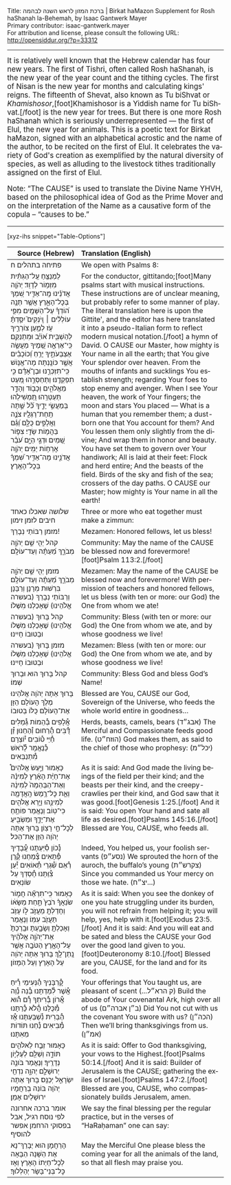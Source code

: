 <html>
<head></head>
<body>
Title: ברכת המזון לראש השנה לבהמה | Birkat haMazon Supplement for Rosh haShanah la-Behemah, by Isaac Gantwerk Mayer<br />
Primary contributor: isaac-gantwerk.mayer<br />
For attribution and license, please consult the following URL: <a href="http://opensiddur.org/?p=33312">http://opensiddur.org/?p=33312</a>
<p />
<hr />

<div class="english" lang="en" style="font-size: 1.2em;">
It is relatively well known that the Hebrew calendar has four new years. The first of Tishri, often called Rosh haShanah, is the new year of the year count and the tithing cycles. The first of Nisan is the new year for months and calculating kings' reigns. The fifteenth of Shevat, also known as Tu biShvat or <em>Khamishosor</em>,[foot]Khamishosor is a Yiddish name for Tu biShvat.[/foot] is the new year for trees. But there is one more Rosh haShanah which is seriously underrepresented — the first of Elul, the new year for animals. This is a poetic text for Birkat haMazon, signed with an alphabetical acrostic and the name of the author, to be recited on the first of Elul. It celebrates the variety of God's creation as exemplified by the natural diversity of species, as well as alluding to the livestock tithes traditionally assigned on the first of Elul.

Note: “The CAUSE” is used to translate the Divine Name YHVH, based on the philosophical idea of God as the Prime Mover and on the interpretation of the Name as a causative form of the copula – “causes to be.”
</div>

<hr />

[xyz-ihs snippet="Table-Options"]<table style="margin-left: auto; margin-right: auto;" class="draggable">
<thead><tr><th id="x" style="text-align: right;">Source (Hebrew)</th><th style="text-align: left;">Translation (English)</th></tr></thead>
<tbody>
<tr><td style="vertical-align:top;">
<div class="liturgy" lang="he">
<span class="instruction">פתיחה בתהלים ח</span>
</span></div></td>
 
<td style="vertical-align:top;">
<div class="english" lang="en">
<span class="instruction">We open with Psalms 8:</span>
</div></td></tr>


<tr><td style="vertical-align:top;">
<div class="liturgy" lang="he">
לַמְנַצֵּ֥חַ עַֽל־הַגִּתִּ֗ית 
מִזְמ֥וֹר לְדָוִֽד׃
יְהֹוָ֤ה אֲדֹנֵ֗ינוּ מָֽה־אַדִּ֣יר שִׁ֭מְךָ בְּכׇל־הָאָ֑רֶץ
 אֲשֶׁ֥ר תְּנָ֥ה ה֝וֹדְךָ֗ עַל־הַשָּׁמָֽיִם׃
מִפִּ֤י עוֹלְלִ֨ים ׀ וְֽיֹנְקִים֮ יִסַּ֢דְתָּ֫ עֹ֥ז לְמַ֥עַן צוֹרְרֶ֑יךָ 
לְהַשְׁבִּ֥ית א֝וֹיֵ֗ב וּמִתְנַקֵּֽם׃
כִּֽי־אֶרְאֶ֣ה שָׁ֭מֶיךָ מַעֲשֵׂ֣ה אֶצְבְּעֹתֶ֑יךָ 
יָרֵ֥חַ וְ֝כוֹכָבִ֗ים אֲשֶׁ֣ר כּוֹנָֽנְתָּה׃
מָה־אֱנ֥וֹשׁ כִּֽי־תִזְכְּרֶ֑נּוּ 
וּבֶן־אָ֝דָ֗ם כִּ֣י תִפְקְדֶֽנּוּ׃
וַתְּחַסְּרֵ֣הוּ מְּ֭עַט מֵאֱלֹהִ֑ים 
וְכָב֖וֹד וְהָדָ֣ר תְּעַטְּרֵֽהוּ׃
תַּ֭מְשִׁילֵהוּ בְּמַעֲשֵׂ֣י יָדֶ֑יךָ 
כֹּ֗֝ל שַׁ֣תָּה תַֽחַת־רַגְלָֽיו׃
צֹנֶ֣ה וַאֲלָפִ֣ים כֻּלָּ֑ם 
וְ֝גַ֗ם בַּהֲמ֥וֹת שָׂדָֽי׃
צִפּ֣וֹר שָׁ֭מַיִם וּדְגֵ֣י הַיָּ֑ם 
עֹ֝בֵ֗ר אׇרְח֥וֹת יַמִּֽים׃
יְהֹוָ֥ה אֲדֹנֵ֑ינוּ
מָה־אַדִּ֥יר שִׁ֝מְךָ֗ בְּכׇל־הָאָֽרֶץ׃
</span></div></td>
 
<td style="vertical-align:top;">
<div class="english" lang="en">
For the conductor, gittitando;[foot]Many psalms start with musical instructions. These instructions are of unclear meaning, but probably refer to some manner of play. The literal translation here is upon the Gittite', and the editor has here translated it into a pseudo-Italian form to reflect modern musical notation.[/foot]
a hymn of David.
O CAUSE our Master, how mighty is Your name in all the earth; 
that You give Your splendor over heaven. 
From the mouths of infants and sucklings You establish strength; 
regarding Your foes to stop enemy and avenger.
When I see Your heaven, the work of Your fingers;
the moon and stars You placed — 
What is a human that you remember them;
a dust-born one that You account for them?
And You lessen them only slightly from the divine; 
	And wrap them in honor and beauty.
You have set them to govern over Your handiwork;
	All is laid at their feet:
Flock and herd entire; 
	And the beasts of the field.
Birds of the sky and fish of the sea; 
crossers of the day paths. 
O CAUSE our Master;
how mighty is Your name in all the earth!
</div></td></tr>


<tr><td style="vertical-align:top;">
<div class="liturgy" lang="he">
<span class="instruction">שלושה שאכלו כאחד חיבים לזמן זימון</span>
</span></div></td>
 
<td style="vertical-align:top;">
<div class="english" lang="en">
<span class="instruction">Three or more who eat together must make a zimmun:</span>
</div></td></tr>


<tr><td style="vertical-align:top;">
<div class="liturgy" lang="he">
<span class="instruction">מזמן</span>	רַבּוֹתַי נְבָרֵךְ! 
</span></div></td>
 
<td style="vertical-align:top;">
<div class="english" lang="en">
<span class="instruction">Mezamen:</span>	Honored fellows, let us bless!
</div></td></tr>


<tr><td style="vertical-align:top;">
<div class="liturgy" lang="he">
<span class="instruction">קהל</span>	יְהִ֤י שֵׁ֣ם יְהֹוָ֣ה מְבֹרָ֑ךְ מֵ֝עַתָּ֗ה וְעַד־עוֹלָֽם׃
</span></div></td>
 
<td style="vertical-align:top;">
<div class="english" lang="en">
<span class="instruction">Community:</span>	May the name of the CAUSE be blessed now and forevermore![foot]Psalm 113:2.[/foot]
</div></td></tr>


<tr><td style="vertical-align:top;">
<div class="liturgy" lang="he">
<span class="instruction">מזמן</span>	יְהִ֤י שֵׁ֣ם יְהֹוָ֣ה מְבֹרָ֑ךְ מֵ֝עַתָּ֗ה וְעַד־עוֹלָֽם׃ 
בִּרְשׁוּת מְרָנָן וְרַבָּנָן וְרַבּוֹתַי 
נְבָרֵךְ (<span class="instruction">בעשרה</span> אֱלֹהֵינוּ) 
שֶׁאָכַלְנוּ מִשֶּׁלוֹ׃ 
</span></div></td>
 
<td style="vertical-align:top;">
<div class="english" lang="en">
<span class="instruction">Mezamen:</span>	May the name of the CAUSE be blessed now and forevermore!
With permission of teachers and honored fellows, 
let us bless (<span class="instruction">with ten or more:</span> our God) 
the One from whom we ate! 
</div></td></tr>


<tr><td style="vertical-align:top;">
<div class="liturgy" lang="he">
<span class="instruction">קהל</span>	בָּרוּךְ (<span class="instruction">בעשרה</span> אֱלֹהֵינוּ) 
שֶׁאָכַלְנוּ מִשֶּׁלוֹ 
וּבְטוּבוֹ חָיִינוּ׃
</span></div></td>
 
<td style="vertical-align:top;">
<div class="english" lang="en">
<span class="instruction">Community:</span>	Bless (<span class="instruction">with ten or more:</span> our God) 
the One from whom we ate, 
and by whose goodness we live!
</div></td></tr>


<tr><td style="vertical-align:top;">
<div class="liturgy" lang="he">
<span class="instruction">מזמן</span>	בָּרוּךְ (<span class="instruction">בעשרה</span> אֱלֹהֵינוּ)
שֶׁאָכַלְנוּ מִשֶּׁלוֹ 
וּבְטוּבוֹ חָיִינוּ׃
</span></div></td>
 
<td style="vertical-align:top;">
<div class="english" lang="en">
<span class="instruction">Mezamen:</span>	Bless (<span class="instruction">with ten or more:</span> our God) 
the One from whom we ate, 
and by whose goodness we live!
</div></td></tr>


<tr><td style="vertical-align:top;">
<div class="liturgy" lang="he">
<span class="instruction">קהל</span>	בָּרוּךְ הוּא וּבָרוּךְ שְׁמוֹ׃
</span></div></td>
 
<td style="vertical-align:top;">
<div class="english" lang="en">
<span class="instruction">Community:</span>	Bless God and bless God’s Name!
</div></td></tr>


<tr><td style="vertical-align:top;">
<div class="liturgy" lang="he">
בָּרוּךְ אַתָּה 
יְהֹוָה אֱלֹהֵינוּ
מֶלֶךְ הָעוֹלָם 
הַזָּן אֶת־הָעוֹלָם כֻּלּוֹ בְּטוּבוֹ
</span></div></td>
 
<td style="vertical-align:top;">
<div class="english" lang="en">
Blessed are You, 
CAUSE our God, 
Sovereign of the Universe, 
who feeds the whole world entire in goodness…
</div></td></tr>


<tr><td style="vertical-align:top;">
<div class="liturgy" lang="he">
אֲ֯לָפִים בְּ֯הֵמוֹת גְּ֯מַלִּים דֻּ֯בִּים 
הָ֯רַחוּם וְ֯הַחַנּוּן זַ֯ן חַ֯יֵּי ט֯וֹבִים
י֯וֹצְרָם כְּ֯נֶאֱמָר לָ֯רֹאשׁ מִ֯תְנַבְּאִים
</span></div></td>
 
<td style="vertical-align:top;">
<div class="english" lang="en">
		Herds, beasts, camels, bears 						<span class="hebrew" lang="he">(אבג״ד)</span>
		The Merciful and Compassionate feeds good life. 			<span class="hebrew" lang="he">(הוזח״ט)</span>
		God makes them, as said to the chief of those who prophesy:	 <span class="hebrew" lang="he">(יכל״מ)</span>
</div></td></tr>


<tr><td style="vertical-align:top;">
<div class="liturgy" lang="he">
כָּאָמוּר		
וַיַּ֣עַשׂ אֱלֹהִים֩ אֶת־חַיַּ֨ת הָאָ֜רֶץ לְמִינָ֗הּ 
וְאֶת־הַבְּהֵמָה֙ לְמִינָ֔הּ 
וְאֵ֛ת כׇּל־רֶ֥מֶשׂ
הָֽאֲדָמָ֖ה לְמִינֵ֑הוּ וַיַּ֥רְא אֱלֹהִ֖ים כִּי־טֽוֹב׃ 
וְנֶאֱמַר		פּוֹתֵ֥חַ אֶת־יָדֶ֑ךָ 
וּמַשְׂבִּ֖יעַ לְכׇל־חַ֣י רָצֽוֹן׃
בָּרוּךְ אַתָּה יְהֹוָה הַזָּן אֶת־הַכּל׃
</span></div></td>
 
<td style="vertical-align:top;">
<div class="english" lang="en">
As it is said:	
And God made the living beings of the field per their kind; 
and the beasts per their kind, 
and the creepy-crawlies per their kind, 
and God saw that it was good.[foot]Genesis 1:25.[/foot]
And it is said:	You open Your hand 
and sate all life as desired.[foot]Psalms 145:16.[/foot]
Blessed are You, CAUSE, who feeds all.
</div></td></tr>


<tr><td style="vertical-align:top;">
<div class="liturgy" lang="he">
נָ֯כוֹן סִ֯יַּעְתָּנוּ עֲ֯בָדֶיךָ פְּ֯תָאִים
צָ֯מַחְנוּ קֶ֯רֶן רְ֯אֵם שִׁ֯גְרֵי תְּ֯אוֹאִים
יַ֯עַן צִ֯וַּתָּנוּ חָ֯סְדְּךָ עַל שׂוֹנְאִים
</span></div></td>
 
<td style="vertical-align:top;">
<div class="english" lang="en">
		Indeed, You helped us, your foolish servants 			<span class="hebrew" lang="he">(נסע״פ)</span>
		We sprouted the horn of the auroch, the buffalo’s young		<span class="hebrew" lang="he">(צקרש״ת)</span>
		Since you commanded us Your mercy on those we hate.		<span class="hebrew" lang="he">(יצ״ח...)</span>
</div></td></tr>


<tr><td style="vertical-align:top;">
<div class="liturgy" lang="he">
כָּאָמוּר		
כִּֽי־תִרְאֶ֞ה חֲמ֣וֹר שֹׂנַאֲךָ֗ רֹבֵץ֙ תַּ֣חַת מַשָּׂא֔וֹ 
וְחָדַלְתָּ֖ מֵעֲזֹ֣ב ל֑וֹ 
עָזֹ֥ב תַּעֲזֹ֖ב עִמּֽוֹ׃ 
וְנֶאֱמַר		וְאָכַלְתָּ֖ 
וְשָׂבָ֑עְתָּ 
וּבֵֽרַכְתָּ֙ אֶת־יְהֹוָ֣ה אֱלֹהֶ֔יךָ
עַל־הָאָ֥רֶץ הַטֹּבָ֖ה אֲשֶׁ֥ר נָֽתַן־לָֽךְ׃
בָּרוּךְ אַתָּה יְהֹוָה 
עַל הָאָרֶץ וְעַל הַמָּזוֹן׃
</span></div></td>
 
<td style="vertical-align:top;">
<div class="english" lang="en">
As it is said:	
When you see the donkey of one you hate struggling under its burden, 
you will not refrain from helping it; 
you will help, yes, help with it.[foot]Exodus 23:5.[/foot]
And it is said:	And you will eat 
and be sated 
and bless the CAUSE your God 
over the good land given to you.[foot]Deuteronomy 8:10.[/foot]
Blessed are you, CAUSE, 
for the land and for its food.
</div></td></tr>


<tr><td style="vertical-align:top;">
<div class="liturgy" lang="he">
קׇ֯רְבָּנֶיךָ הַ֯נְּעִימֵי רֵ֯יחַ אֲ֯שֶׁר לִ֯מַּדְתָּנוּ
בְּ֯נֵה נְ֯וֵה אֲ֯רוֹן בְּ֯רִיתְךָ רָ֯ם ה֯וּא מִ֯כֻּלָּנוּ
הֲ֯לֹא כָּ֯רַתָּנוּ הַ֯בְּרִית נִ֯שְׁבַּעְתָּנוּ 
אָ֯ז מְ֯בִיאִים נַ֯חְנוּ תּוֹדוֹת מֵאִתָּנוּ׃
</span></div></td>
 
<td style="vertical-align:top;">
<div class="english" lang="en">
		Your offerings that You taught us, are pleasant of scent 		<span class="hebrew" lang="he">(...ק הרא״ל)</span>
		Build the abode of Your covenantal Ark, high over all of us	<span class="hebrew" lang="he">(ב״ן אברה״ם)</span>
		Did You not cut with us the covenant You swore with us?		<span class="hebrew" lang="he">(הכה״ן)</span>
		Then we’ll bring thanksgivings from us.				<span class="hebrew" lang="he">(אמ״ן)</span>
</div></td></tr>


<tr><td style="vertical-align:top;">
<div class="liturgy" lang="he">
כָּאָמוּר
זְבַ֣ח לֵאלֹהִ֣ים תּוֹדָ֑ה 
וְשַׁלֵּ֖ם לְעֶלְי֣וֹן נְדָרֶֽיךָ׃
וְנֶאֱמַר
בֹּונֵ֣ה יְרוּשָׁלִַ֣ם יְהוָ֑ה 
נִדְחֵ֖י יִשְׂרָאֵ֣ל יְכַנֵּֽס׃
בָּרוּךְ אַתָּה יְהֹוָה
 בּוֹנֵה בְרַחֲמָיו ירוּשָׁלַיִם 
 אָמֵן׃
</span></div></td>
 
<td style="vertical-align:top;">
<div class="english" lang="en">
As it is said:	
Offer to God thanksgiving, 
your vows to the Highest.[foot]Psalms 50:14.[/foot]
And it is said:	
Builder of Jerusalem is the CAUSE; 
gathering the exiles of Israel.[foot]Psalms 147:2.[/foot]
Blessed are you, CAUSE, 
who compassionately builds Jerusalem, 
amen.
</div></td></tr>


<tr><td style="vertical-align:top;">
<div class="liturgy" lang="he">
</span>אומר ברכה אחרונה לפי נוסח רגיל, אבל בפסוקי הרחמן אפשר להוסיף</span>
</span></div></td>
 
<td style="vertical-align:top;">
<div class="english" lang="en">
</span>We say the final blessing per the regular practice, but in the verses of “HaRaḥaman” one can say:</span>
</div></td></tr>


<tr><td style="vertical-align:top;">
<div class="liturgy" lang="he">
הָרַחֲמָן הוּא 
יְבָרֵךְ־נָא אֶת הַשָּׁנָה הַבָּאָה לְכׇל־חַיְתוֹ הָאָרֶץ וְאָז כׇּל־בְּנֵי־בָּשָׂר יְהַלְּלוּךָ׃
</span></div></td>
 
<td style="vertical-align:top;">
<div class="english" lang="en">
May the Merciful One 
please bless the coming year for all the animals of the land, so that all flesh may praise you.
</div></td></tr>
</tbody></table>
</body>
</html>